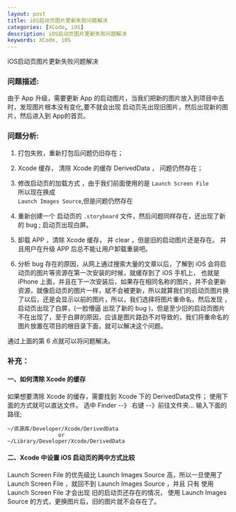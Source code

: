 ```yaml
---
layout: post
title: iOS启动页图片更新失败问题解决
categories: [XCode, iOS]
description: iOS启动页图片更新失败问题解决
keywords: XCode, iOS
---
```


iOS启动页图片更新失败问题解决

### 问题描述:
由于 App 升级，需要更新 App 的启动图片，当我们把新的图片放入到项目中去时，发现图片根本没有变化,要不就会出现 启动页先出现旧图片，然后出现新的图片，然后进入到 App的首页。

### 问题分析:

1. 打包失败，重新打包后问题仍旧存在；
2. Xcode 缓存， 清除 Xcode 的缓存 DerivedData ， 问题仍然存在；
3. 修改启动页的加载方式 ，由于我们前面使用的是 `Launch Screen File`          
  所以现在换成        
`Launch Images Source`,但是问题仍然存在
4. 重新创建一个 启动页的 `.storyboard` 文件，然后问题同样存在，还出现了新的  bug ; 启动页出现白屏。

5. 卸载 APP ，清除 Xcode 缓存， 并 clear ，但是旧的启动图片还是存在。 并且用户在升级 APP 后总不能让用户卸载重装吧。
6. 分析 bug 存在的原因，从网上通过搜索大量的文章以后，了解到 iOS 会将启动页的图片等资源在第一次安装的时候，就缓存到了 iOS 手机上，  也就是 iPhone 上面，并且在下一次安装后，如果存在相同名称的图片，并不会更新资源，就像启动页的图片一样，斌不会被更新，所以就算我们的启动页图片换了以后，还是会显示以前的图片，所以，我们选择将图片重命名，然后发现 ，启动页出现了白屏，(一脸懵逼 出现了新的 bug )，但是至少旧的启动页图片不在出现了，至于白屏的原因，应该是图片路劲不对导致的，我们将重命名的图片放置在项目的根目录下面，就可以解决这个问题。 

通过上面的第 6 点就可以将问题解决。

### 补充：

#### 一、如何清除 Xcode 的缓存

如果想要清除 Xcode 的缓存，需要找到 Xcode 下的 DerivedData文件； 使用下面的方式就可以直达文件。
选中 Finder --》 右键 --》前往文件夹... 输入下面的路径;

```
~/资源库/Developer/Xcode/DerivedData
                or
~/Library/Developer/Xcode/DerivedData 
```

#### 二、Xcode 中设置 iOS 启动页的两中方式比较
 Launch Screen File 的优先级比 Launch Images Source 高，所以一旦使用了 Launch Screen File ，就回不到 Launch Images Source ，并且 只有 使用 Launch Screen File 才会出现 旧的启动页还存在的情况， 使用 Launch Images Source 的方式，更换图片后，旧的图片就不会存在了。



